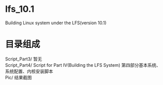 # lfs_10.1<br>
Building Linux system under the LFS(version 10.1)<br>
# 目录组成<br>
Script_Part3/                                                                暂无<br>
Script_Part4/               Script for Part IV(Building the LFS System)      第四部分基本系统、系统配置、内核安装脚本<br>
Pic/                                                                         结果截图<br>
